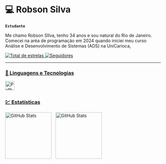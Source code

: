 # 💻 Robson Silva

**`Estudante`**

Me chamo Robson SIlva, tenho 34 anos e sou natural do Rio de Janeiro.
Comecei na aréa de programação em 2024 quando iniciei meu curso Análise e Desenvolvimento de Sistemas (ADS) na UniCarioca,

<p align="left">
    <a href="https://github.com/RobsonFerreiraSilva?tab=repositories"> 
        <img 
            alt="Total de estrelas" 
            title="Total de estrelas GitHub" 
            src="https://custom-icon-badges.demolab.com/github/stars/RobsonFerreiraSilva?color=55960c&style=for-the-badge&labelColor=488207&logo=star&label=estrelas"
        />
    </a>
    <a href="https://github.com/RobsonFerreiraSilva?tab=followers">
        <img 
            alt="Seguidores" 
            title="Me siga no GitHub" 
            src="https://custom-icon-badges.demolab.com/github/followers/RobsonFerreiraSilva?color=236ad3&labelColor=1155ba&style=for-the-badge&logo=github&label=Seguidores&logoColor=white"
        />
  
</p>

---

### 🤖 Linguagens e Tecnologias

<img 
    align="left" 
    alt="Python" 
    title="Python"
    width="30px" 
    style="padding-right: 10px;" 
    src="https://cdn.jsdelivr.net/gh/devicons/devicon@latest/icons/python/python-original.svg"
/>

<br/>
<br/>

### 💹 Estatísticas

<p>
  <img 
    align="left" 
    alt="GitHub Stats" 
    height="150" 
    style="padding-right: 10px;" 
    src="https://github-readme-stats.vercel.app/api?username=RobsonFerreiraSilva&show_icons=true&theme=tokyonight&include_all_commits=true&locale=pt-br" 
  />

<img 
      align="left" 
      alt="GitHub Stats" 
      height="150" 
      style="padding-right: 10px;" 
      src="https://github-readme-stats.vercel.app/api/top-langs/?username=RobsonFerreiraSilva&theme=tokyonight&layout=compact&custom_title=Tecnologias&langs_count=1" 
  />

</p>
